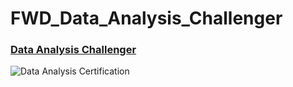 # FWD_Data_Analysis_Challenger
### [Data Analysis Challenger](https://s3-us-west-2.amazonaws.com/udacity-printer/production/certificates/75286f03-4861-46a2-9859-daa67b88d215.pdf)
![Data Analysis Certification](https://user-images.githubusercontent.com/96796504/219898748-d141c6f9-04c6-4e10-b56e-088b9f0c8bdb.png)
